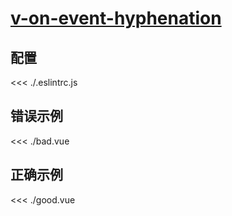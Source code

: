 
# [v-on-event-hyphenation](https://eslint.vuejs.org/rules/v-on-event-hyphenation.html)

## 配置

<<< ./.eslintrc.js

## 错误示例

<<< ./bad.vue

## 正确示例

<<< ./good.vue
        